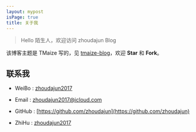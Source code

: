 ```yaml
---
layout: mypost
isPage: true
title: 关于我
---
```


> Hello 陌生人，欢迎访问 zhoudajun Blog

该博客主题是 TMaize 写的，见 [tmaize-blog](https://github.com/TMaize/tmaize-blog)，欢迎 **Star** 和 **Fork**。


## 联系我

- WeiBo : [zhoudajun2017](https://www.weibo.com/2668294333/profile?topnav=1&wvr=6&is_all=1)

- Email : zhoudajun2017@icloud.com

- GitHub : [https://github.com/zhoudajun](https://github.com/zhoudajun)

- ZhiHu : [zhoudajun2017](https://www.zhihu.com/people/zhoudajun2017/activities)
